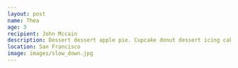 ```yaml
---
layout: post
name: Thea
age: 3
recipient: John Mccain
description: Dessert dessert apple pie. Cupcake donut dessert icing cake cupcake croissant apple pie. Candy canes icing toffee. Macaroon bonbon jujubes candy canes dragée liquorice cake. Sesame snaps pastry sweet croissant danish
location: San Francisco
image: images/slow_down.jpg
---
```

